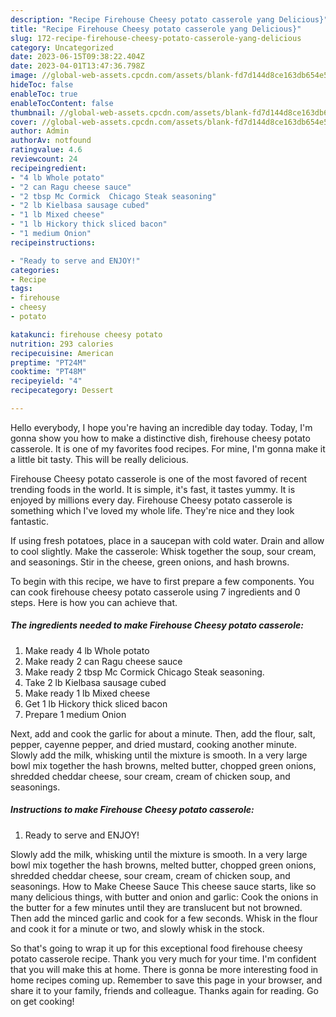 ```yaml
---
description: "Recipe Firehouse Cheesy potato casserole yang Delicious}"
title: "Recipe Firehouse Cheesy potato casserole yang Delicious}"
slug: 172-recipe-firehouse-cheesy-potato-casserole-yang-delicious
category: Uncategorized
date: 2023-06-15T09:38:22.404Z
date: 2023-04-01T13:47:36.798Z
image: //global-web-assets.cpcdn.com/assets/blank-fd7d144d8ce163db654e5a02c40b08a2775adb7897d16e4062681dc7e1b2800f.png
hideToc: false
enableToc: true
enableTocContent: false
thumbnail: //global-web-assets.cpcdn.com/assets/blank-fd7d144d8ce163db654e5a02c40b08a2775adb7897d16e4062681dc7e1b2800f.png
cover: //global-web-assets.cpcdn.com/assets/blank-fd7d144d8ce163db654e5a02c40b08a2775adb7897d16e4062681dc7e1b2800f.png
author: Admin
authorAv: notfound
ratingvalue: 4.6
reviewcount: 24
recipeingredient:
- "4 lb Whole potato"
- "2 can Ragu cheese sauce"
- "2 tbsp Mc Cormick  Chicago Steak seasoning"
- "2 lb Kielbasa sausage cubed"
- "1 lb Mixed cheese"
- "1 lb Hickory thick sliced bacon"
- "1 medium Onion"
recipeinstructions:

- "Ready to serve and ENJOY!"
categories:
- Recipe
tags:
- firehouse
- cheesy
- potato

katakunci: firehouse cheesy potato 
nutrition: 293 calories
recipecuisine: American
preptime: "PT24M"
cooktime: "PT48M"
recipeyield: "4"
recipecategory: Dessert

---
```



Hello everybody, I hope you're having an incredible day today. Today, I'm gonna show you how to make a distinctive dish, firehouse cheesy potato casserole. It is one of my favorites food recipes. For mine, I'm gonna make it a little bit tasty. This will be really delicious.

Firehouse Cheesy potato casserole is one of the most favored of recent trending foods in the world. It is simple, it's fast, it tastes yummy. It is enjoyed by millions every day. Firehouse Cheesy potato casserole is something which I've loved my whole life. They're nice and they look fantastic.

If using fresh potatoes, place in a saucepan with cold water. Drain and allow to cool slightly. Make the casserole: Whisk together the soup, sour cream, and seasonings. Stir in the cheese, green onions, and hash browns.


To begin with this recipe, we have to first prepare a few components. You can cook firehouse cheesy potato casserole using 7 ingredients and 0 steps. Here is how you can achieve that.

<!--inarticleads1-->

##### The ingredients needed to make Firehouse Cheesy potato casserole:

1. Make ready 4 lb Whole potato
1. Make ready 2 can Ragu cheese sauce
1. Make ready 2 tbsp Mc Cormick  Chicago Steak seasoning.
1. Take 2 lb Kielbasa sausage cubed
1. Make ready 1 lb Mixed cheese
1. Get 1 lb Hickory thick sliced bacon
1. Prepare 1 medium Onion


Next, add and cook the garlic for about a minute. Then, add the flour, salt, pepper, cayenne pepper, and dried mustard, cooking another minute. Slowly add the milk, whisking until the mixture is smooth. In a very large bowl mix together the hash browns, melted butter, chopped green onions, shredded cheddar cheese, sour cream, cream of chicken soup, and seasonings. 

<!--inarticleads2-->

##### Instructions to make Firehouse Cheesy potato casserole:


1. Ready to serve and ENJOY!

Slowly add the milk, whisking until the mixture is smooth. In a very large bowl mix together the hash browns, melted butter, chopped green onions, shredded cheddar cheese, sour cream, cream of chicken soup, and seasonings. How to Make Cheese Sauce This cheese sauce starts, like so many delicious things, with butter and onion and garlic: Cook the onions in the butter for a few minutes until they are translucent but not browned. Then add the minced garlic and cook for a few seconds. Whisk in the flour and cook it for a minute or two, and slowly whisk in the stock. 

So that's going to wrap it up for this exceptional food firehouse cheesy potato casserole recipe. Thank you very much for your time. I'm confident that you will make this at home. There is gonna be more interesting food in home recipes coming up. Remember to save this page in your browser, and share it to your family, friends and colleague. Thanks again for reading. Go on get cooking!
